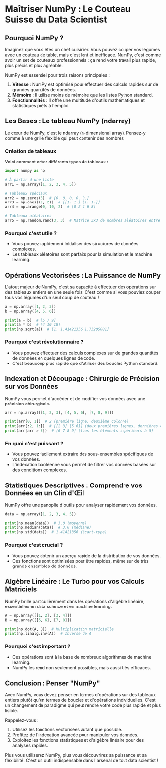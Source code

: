 # Maîtriser NumPy : Le Couteau Suisse du Data Scientist

## Pourquoi NumPy ?

Imaginez que vous êtes un chef cuisinier. Vous pouvez couper vos légumes avec un couteau de table, mais c'est lent et inefficace. NumPy, c'est comme avoir un set de couteaux professionnels : ça rend votre travail plus rapide, plus précis et plus agréable.

NumPy est essentiel pour trois raisons principales :
1. **Vitesse** : NumPy est optimisé pour effectuer des calculs rapides sur de grandes quantités de données.
2. **Mémoire** : Il utilise moins de mémoire que les listes Python standard.
3. **Fonctionnalités** : Il offre une multitude d'outils mathématiques et statistiques prêts à l'emploi.

## Les Bases : Le tableau NumPy (ndarray)

Le cœur de NumPy, c'est le ndarray (n-dimensional array). Pensez-y comme à une grille flexible qui peut contenir des nombres.

### Création de tableaux

Voici comment créer différents types de tableaux :

```python
import numpy as np

# À partir d'une liste
arr1 = np.array([1, 2, 3, 4, 5])

# Tableaux spéciaux
arr2 = np.zeros(5)  # [0. 0. 0. 0. 0.]
arr3 = np.ones((2, 2))  # [[1. 1.] [1. 1.]]
arr4 = np.arange(0, 10, 2)  # [0 2 4 6 8]

# Tableaux aléatoires
arr5 = np.random.rand(3, 3)  # Matrice 3x3 de nombres aléatoires entre 0 et 1
```

### Pourquoi c'est utile ?

- Vous pouvez rapidement initialiser des structures de données complexes.
- Les tableaux aléatoires sont parfaits pour la simulation et le machine learning.

## Opérations Vectorisées : La Puissance de NumPy

L'atout majeur de NumPy, c'est sa capacité à effectuer des opérations sur des tableaux entiers en une seule fois. C'est comme si vous pouviez couper tous vos légumes d'un seul coup de couteau !

```python
a = np.array([1, 2, 3])
b = np.array([4, 5, 6])

print(a + b)  # [5 7 9]
print(a * b)  # [4 10 18]
print(np.sqrt(a))  # [1. 1.41421356 1.73205081]
```

### Pourquoi c'est révolutionnaire ?

- Vous pouvez effectuer des calculs complexes sur de grandes quantités de données en quelques lignes de code.
- C'est beaucoup plus rapide que d'utiliser des boucles Python standard.

## Indexation et Découpage : Chirurgie de Précision sur vos Données

NumPy vous permet d'accéder et de modifier vos données avec une précision chirurgicale.

```python
arr = np.array([[1, 2, 3], [4, 5, 6], [7, 8, 9]])

print(arr[0, 1])  # 2 (première ligne, deuxième colonne)
print(arr[:2, 1:])  # [[2 3] [5 6]] (deux premières lignes, dernières colonnes)
print(arr[arr > 5])  # [6 7 8 9] (tous les éléments supérieurs à 5)
```

### En quoi c'est puissant ?

- Vous pouvez facilement extraire des sous-ensembles spécifiques de vos données.
- L'indexation booléenne vous permet de filtrer vos données basées sur des conditions complexes.

## Statistiques Descriptives : Comprendre vos Données en un Clin d'Œil

NumPy offre une panoplie d'outils pour analyser rapidement vos données.

```python
data = np.array([1, 2, 3, 4, 5])

print(np.mean(data))  # 3.0 (moyenne)
print(np.median(data))  # 3.0 (médiane)
print(np.std(data))  # 1.41421356 (écart-type)
```

### Pourquoi c'est crucial ?

- Vous pouvez obtenir un aperçu rapide de la distribution de vos données.
- Ces fonctions sont optimisées pour être rapides, même sur de très grands ensembles de données.

## Algèbre Linéaire : Le Turbo pour vos Calculs Matriciels

NumPy brille particulièrement dans les opérations d'algèbre linéaire, essentielles en data science et en machine learning.

```python
A = np.array([[1, 2], [3, 4]])
B = np.array([[5, 6], [7, 8]])

print(np.dot(A, B))  # Multiplication matricielle
print(np.linalg.inv(A))  # Inverse de A
```

### Pourquoi c'est important ?

- Ces opérations sont à la base de nombreux algorithmes de machine learning.
- NumPy les rend non seulement possibles, mais aussi très efficaces.

## Conclusion : Penser "NumPy"

Avec NumPy, vous devez penser en termes d'opérations sur des tableaux entiers plutôt qu'en termes de boucles et d'opérations individuelles. C'est un changement de paradigme qui peut rendre votre code plus rapide et plus lisible.

Rappelez-vous :
1. Utilisez les fonctions vectorisées autant que possible.
2. Profitez de l'indexation avancée pour manipuler vos données.
3. Exploitez les fonctions statistiques et d'algèbre linéaire pour des analyses rapides.

Plus vous utiliserez NumPy, plus vous découvrirez sa puissance et sa flexibilité. C'est un outil indispensable dans l'arsenal de tout data scientist !